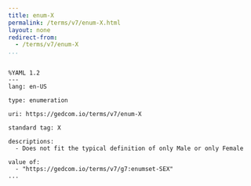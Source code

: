 ```yaml
---
title: enum-X
permalink: /terms/v7/enum-X.html
layout: none
redirect-from:
  - /terms/v7/enum-X
...
```


```

%YAML 1.2
---
lang: en-US

type: enumeration

uri: https://gedcom.io/terms/v7/enum-X

standard tag: X

descriptions:
  - Does not fit the typical definition of only Male or only Female

value of:
  - "https://gedcom.io/terms/v7/g7:enumset-SEX"
...

```
